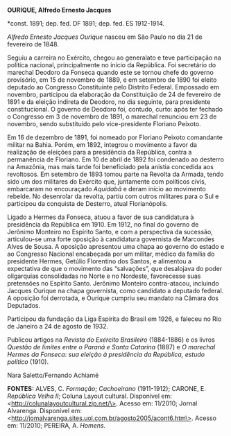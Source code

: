 **OURIQUE, Alfredo Ernesto Jacques**

\*const. 1891; dep. fed. DF 1891; dep. fed. ES 1912-1914.

*Alfredo Ernesto Jacques Ourique* nasceu em São Paulo no dia 21 de
fevereiro de 1848.

Seguiu a carreira no Exército, chegou ao generalato e teve participação
na política nacional, principalmente no início da República. Foi
secretário do marechal Deodoro da Fonseca quando este se tornou chefe do
governo provisório, em 15 de novembro de 1889, e em setembro de 1890 foi
eleito deputado ao Congresso Constituinte pelo Distrito Federal.
Empossado em novembro, participou da elaboração da Constituição de 24 de
fevereiro de 1891 e da eleição indireta de Deodoro, no dia seguinte,
para presidente constitucional. O governo de Deodoro foi, contudo,
curto: após ter fechado o Congresso em 3 de novembro de 1891, o marechal
renunciou em 23 de novembro, sendo substituído pelo vice-presidente
Floriano Peixoto.

Em 16 de dezembro de 1891, foi nomeado por Floriano Peixoto comandante
militar na Bahia. Porém, em 1892, integrou o movimento a favor da
realização de eleições para a presidência da República, contra a
permanência de Floriano. Em 10 de abril de 1892 foi condenado ao
desterro na Amazônia, mas mais tarde foi beneficiado pela anistia
concedida aos revoltosos. Em setembro de 1893 tomou parte na Revolta da
Armada, tendo sido um dos militares do Exército que, juntamente com
políticos civis, embarcaram no encouraçado *Aquidabã* e deram início ao
movimento rebelde. No desenrolar da revolta, partiu com outros militares
para o Sul e participou da conquista de Desterro, atual Florianópolis.

Ligado a Hermes da Fonseca, atuou a favor de sua candidatura à
presidência da República em 1910. Em 1912, no final do governo de
Jerônimo Monteiro no Espírito Santo, e com a perspectiva da sucessão,
articulou-se uma forte oposição à candidatura governista de Marcondes
Alves de Sousa. A oposição apresentou uma chapa ao governo do estado e
ao Congresso Nacional encabeçada por um militar, médico da família do
presidente Hermes, Getúlio Florentino dos Santos, e alimentou a
expectativa de que o movimento das “salvações”, que desalojava do poder
oligarquias consolidadas no Norte e no Nordeste, favorecesse suas
pretensões no Espírito Santo. Jerônimo Monteiro contra-atacou, incluindo
Jacques Ourique na chapa governista, como candidato a deputado federal.
A oposição foi derrotada, e Ourique cumpriu seu mandato na Câmara dos
Deputados.

Participou da fundação da Liga Espírita do Brasil em 1926, e faleceu no
Rio de Janeiro a 24 de agosto de 1932.

Publicou artigos na *Revista do Exército Brasileiro* (1884-1886) e os
livros *Questão de limites entre o Paraná e Santa Catarina* (1887) e *O
marechal Hermes da Fonseca: sua eleição à presidência da República,
estudo político* (1910).

Nara Saletto/Fernando Achiamé

**FONTES:** ALVES, C. *Formação*; *Cachoeirano* (1911-1912); CARONE, E.
*República Velha II*; Coluna Layout cultural. Disponível em:
\<http://colunalayoutcultural.zip.net/\>. Acesso em: 11/2010; Jornal
Alvarenga. Disponível em:
\<http://jomalvarenga.sites.uol.com.br/agosto2005/acont6.htm\>. Acesso
em: 11/2010; PEREIRA, A. *Homens.*
